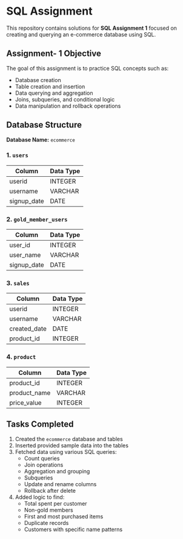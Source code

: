 # SQL Assignment

This repository contains solutions for **SQL Assignment 1** focused on creating and querying an e-commerce database using SQL.

## Assignment- 1 Objective

The goal of this assignment is to practice SQL concepts such as:

- Database creation
- Table creation and insertion
- Data querying and aggregation
- Joins, subqueries, and conditional logic
- Data manipulation and rollback operations

## Database Structure

**Database Name:** `ecommerce`

### 1. `users`
| Column        | Data Type |
|---------------|-----------|
| userid        | INTEGER   |
| username      | VARCHAR   |
| signup_date   | DATE      |

### 2. `gold_member_users`
| Column        | Data Type |
|---------------|-----------|
| user_id       | INTEGER   |
| user_name     | VARCHAR   |
| signup_date   | DATE      |

### 3. `sales`
| Column        | Data Type |
|---------------|-----------|
| userid        | INTEGER   |
| username      | VARCHAR   |
| created_date  | DATE      |
| product_id    | INTEGER   |

### 4. `product`
| Column        | Data Type |
|---------------|-----------|
| product_id    | INTEGER   |
| product_name  | VARCHAR   |
| price_value   | INTEGER   |

## Tasks Completed

1. Created the `ecommerce` database and tables
2. Inserted provided sample data into the tables
3. Fetched data using various SQL queries:
   - Count queries
   - Join operations
   - Aggregation and grouping
   - Subqueries
   - Update and rename columns
   - Rollback after delete
4. Added logic to find:
   - Total spent per customer
   - Non-gold members
   - First and most purchased items
   - Duplicate records
   - Customers with specific name patterns



